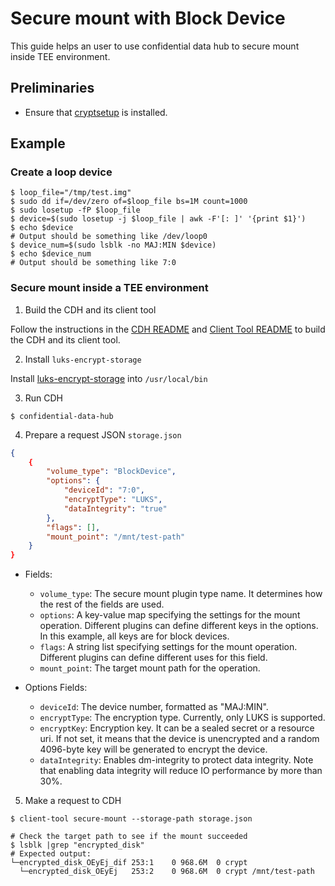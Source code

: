 # Secure mount with Block Device

This guide helps an user to use confidential data hub to secure mount inside TEE environment.

## Preliminaries

- Ensure that [cryptsetup](https://gitlab.com/cryptsetup/cryptsetup/) is installed.

## Example

### Create a loop device

```shell
$ loop_file="/tmp/test.img"
$ sudo dd if=/dev/zero of=$loop_file bs=1M count=1000
$ sudo losetup -fP $loop_file
$ device=$(sudo losetup -j $loop_file | awk -F'[: ]' '{print $1}')
$ echo $device
# Output should be something like /dev/loop0
$ device_num=$(sudo lsblk -no MAJ:MIN $device)
$ echo $device_num
# Output should be something like 7:0
```

### Secure mount inside a TEE environment

1. Build the CDH and its client tool

Follow the instructions in the [CDH README](../../README.md#confidential-data-hub) and [Client Tool README](../../README.md#client-tool) to build the CDH and its client tool.

2. Install `luks-encrypt-storage`

Install [luks-encrypt-storage](../../hub/src/storage/scripts/luks-encrypt-storage) into `/usr/local/bin`

3. Run CDH
```shell
$ confidential-data-hub
```

4. Prepare a request JSON `storage.json`
```json
{
    {
        "volume_type": "BlockDevice",
        "options": {
            "deviceId": "7:0",
            "encryptType": "LUKS",
            "dataIntegrity": "true"
        },
        "flags": [],
        "mount_point": "/mnt/test-path"
    }
}

```
- Fields:
    - `volume_type`: The secure mount plugin type name. It determines how the rest of the fields are used.
    - `options`: A key-value map specifying the settings for the mount operation. Different plugins can define different keys in the options. In this example, all keys are for block devices.
    - `flags`: A string list specifying settings for the mount operation. Different plugins can define different uses for this field.
    - `mount_point`: The target mount path for the operation.

- Options Fields:
    - `deviceId`: The device number, formatted as "MAJ:MIN".
    - `encryptType`: The encryption type. Currently, only LUKS is supported.
    - `encryptKey`: Encryption key. It can be a sealed secret or a resource uri. If not set, it means that the device is unencrypted and a random 4096-byte key will be generated to encrypt the device.
    - `dataIntegrity`: Enables dm-integrity to protect data integrity. Note that enabling data integrity will reduce IO performance by more than 30%.

5. Make a request to CDH
```shell
$ client-tool secure-mount --storage-path storage.json

# Check the target path to see if the mount succeeded
$ lsblk |grep "encrypted_disk"
# Expected output:
└─encrypted_disk_OEyEj_dif 253:1    0 968.6M  0 crypt
  └─encrypted_disk_OEyEj   253:2    0 968.6M  0 crypt /mnt/test-path
```
